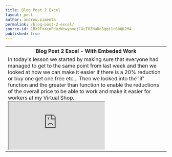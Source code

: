 ```yaml
---
title: Blog Post 2 Excel
layout: post
author: andrew.pimenta
permalink: /blog-post-2-excel/
source-id: 1BX9FoXcnPduzWcwyovejCXcT0ZNaDo3gqi1r6bQK2M4
published: true
---
```

<table>
  <tr>
    <th>Blog Post 2 Excel - With Embeded Work</th>
  </tr>
  <tr>
    <td>In today's lesson we started by making sure that everyone had managed to get to the same point from last week and then we looked at how we can make it easier if there is a 20% reduction or buy one get one free etc... Then we looked into the 'if’ function and the greater than function to enable the reductions of the overall price to be able to work and make it easier for workers at my Virtual Shop. 

<iframe src="https://docs.google.com/spreadsheets/d/e/2PACX-1vQ0CWf32Rtnhpu-w9s7XpSKie9ARK1DUtasFpuPQFbYYeWduGSVItcVhLV-PiSTEKYi9ieeM-ii8ji6/pubhtml?widget=true&amp;headers=false"></iframe>

</td>
  </tr>
</table>


